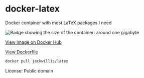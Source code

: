 # docker-latex

Docker container with most LaTeX packages I need

![Badge showing the size of the container: around one gigabyte](https://badgen.net/docker/size/jackwillis/latex)

[View image on Docker Hub](https://hub.docker.com/repository/docker/jackwillis/latex/general)

[View Dockerfile](https://github.com/jackwillis/docker-latex/blob/main/Dockerfile)

```bash
docker pull jackwillis/latex
```

License: Public domain
